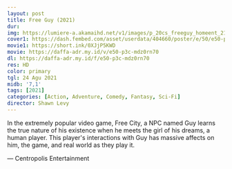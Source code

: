 ```yaml
---
layout: post
title: Free Guy (2021)
dur: 
img: https://lumiere-a.akamaihd.net/v1/images/p_20cs_freeguy_homeent_21930_49e74453.jpeg?region=0%2C0%2C540%2C810
cover1: https://dash.fembed.com/asset/userdata/404660/poster/e/50/e50-p3c-mdz0rn70.png?v=1654183655
movie1: https://short.ink/0XJjP5KWD
movie: https://daffa-adr.my.id/v/e50-p3c-mdz0rn70
dl: https://daffa-adr.my.id/f/e50-p3c-mdz0rn70
res: HD
color: primary
tgl: 24 Agu 2021
midb: '7,1'
tags: [2021]
categories: [Action, Adventure, Comedy, Fantasy, Sci-Fi]
director: Shawn Levy
---
```


In the extremely popular video game, Free City, a NPC named Guy learns the true nature of his existence when he meets the girl of his dreams, a human player. This player's interactions with Guy has massive affects on him, the game, and real world as they play it.

— Centropolis Entertainment
